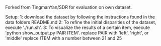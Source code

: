 Forked from TingmanYan/SDR for evaluation on own dataset.



Setup:
1: download the dataset by following the instructions found in the data folders README.md
2: To refine the initial disparities of the dataset, execute './run.sh'.
3: To visualize the results of a certain item, execute 'python show_output.py PAIR ITEM'.
	replace PAIR with 'left', 'right', or 'middle'
	replace ITEM with a number between 21 and 25